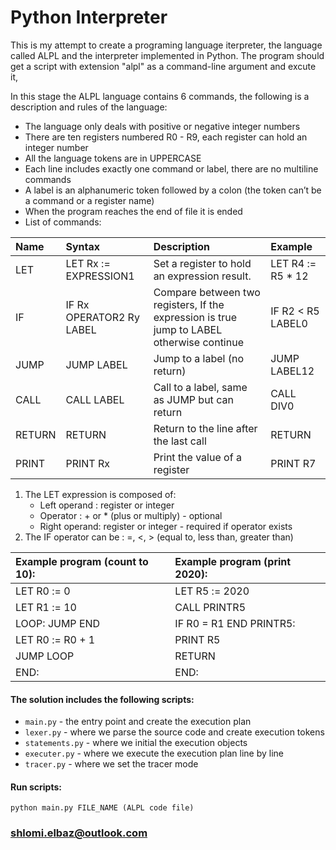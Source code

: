 # Python Interpreter

This is my attempt to create a programing language iterpreter, the language called ALPL and the interpreter implemented in Python.
The program should get a script with extension "alpl" as a command-line argument and excute it,

In this stage the ALPL language contains 6 commands, the following is a description and rules of the language:
* The language only deals with positive or negative integer numbers
* There are ten registers numbered R0 - R9, each register can hold an integer number
* All the language tokens are in UPPERCASE
* Each line includes exactly one command or label, there are no multiline commands
* A label is an alphanumeric token followed by a colon (the token can’t be a command or a register name)
* When the program reaches the end of file it is ended
* List of commands:

| Name | Syntax | Description | Example |
|:--- |:---|:---|:---|
| LET| LET Rx := EXPRESSION1|Set a register to hold an expression result.| LET R4 := R5 * 12|
| IF| IF Rx OPERATOR2 Ry LABEL| Compare between two registers, If the expression is true jump to LABEL otherwise continue|IF R2 < R5 LABEL0|
| JUMP | JUMP LABEL | Jump to a label (no return)| JUMP LABEL12|
| CALL  | CALL LABEL | Call to a label, same as JUMP but can return | CALL DIV0|
| RETURN | RETURN | Return to the line after the last call| RETURN |
| PRINT| PRINT Rx| Print the value of a register | PRINT R7|

<ol>
  <li>
    The LET expression is composed of:
    <ul>
      <li>Left operand : register or integer</li>
      <li>Operator : + or * (plus or multiply) - optional</li>
      <li>Right operand: register or integer - required if operator exists</li>
    </ul>
  </li>
  <li>The IF operator can be : =, <, > (equal to, less than, greater than)</li>
</ol>
  
  
| Example program (count to 10): | Example program (print 2020): |
|:--- |:---|
| LET R0 := 0 | LET R5 := 2020 |
| LET R1 := 10 | CALL PRINTR5 |
| LOOP: JUMP END | IF R0 = R1 END PRINTR5: |
| LET R0 := R0 + 1 | PRINT R5 |
| JUMP LOOP | RETURN |
| END: | END: |

#### The solution includes the following scripts:
* `main.py` - the entry point and create the execution plan
* `lexer.py` - where we parse the source code and create execution tokens
* `statements.py` - where we initial the execution objects
* `executer.py` - where we execute the execution plan line by line
* `tracer.py` - where we set the tracer mode

#### Run scripts:
```python main.py FILE_NAME (ALPL code file)```


### shlomi.elbaz@outlook.com

